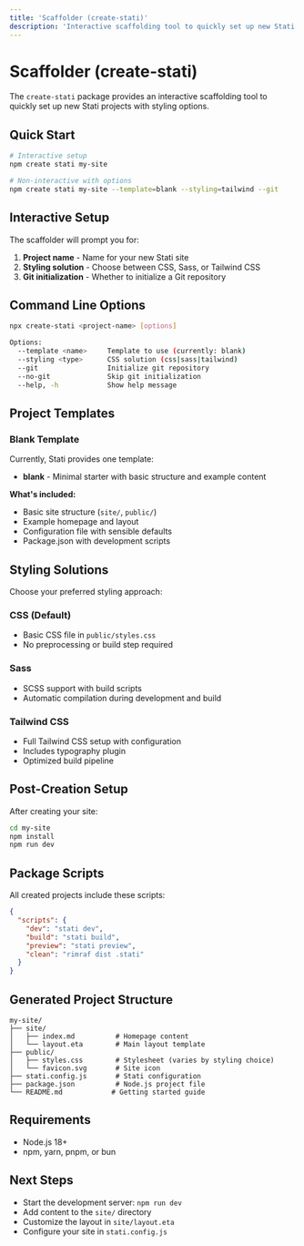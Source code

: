 ```yaml
---
title: 'Scaffolder (create-stati)'
description: 'Interactive scaffolding tool to quickly set up new Stati projects.'
---
```


# Scaffolder (create-stati)

The `create-stati` package provides an interactive scaffolding tool to quickly set up new Stati projects with styling options.

## Quick Start

```bash
# Interactive setup
npm create stati my-site

# Non-interactive with options
npm create stati my-site --template=blank --styling=tailwind --git
```

## Interactive Setup

The scaffolder will prompt you for:

1. **Project name** - Name for your new Stati site
2. **Styling solution** - Choose between CSS, Sass, or Tailwind CSS
3. **Git initialization** - Whether to initialize a Git repository

## Command Line Options

```bash
npx create-stati <project-name> [options]

Options:
  --template <name>     Template to use (currently: blank)
  --styling <type>      CSS solution (css|sass|tailwind)
  --git                 Initialize git repository
  --no-git              Skip git initialization
  --help, -h            Show help message
```

## Project Templates

### Blank Template

Currently, Stati provides one template:

- **blank** - Minimal starter with basic structure and example content

**What's included:**

- Basic site structure (`site/`, `public/`)
- Example homepage and layout
- Configuration file with sensible defaults
- Package.json with development scripts

## Styling Solutions

Choose your preferred styling approach:

### CSS (Default)

- Basic CSS file in `public/styles.css`
- No preprocessing or build step required

### Sass

- SCSS support with build scripts
- Automatic compilation during development and build

### Tailwind CSS

- Full Tailwind CSS setup with configuration
- Includes typography plugin
- Optimized build pipeline

## Post-Creation Setup

After creating your site:

```bash
cd my-site
npm install
npm run dev
```

## Package Scripts

All created projects include these scripts:

```json
{
  "scripts": {
    "dev": "stati dev",
    "build": "stati build",
    "preview": "stati preview",
    "clean": "rimraf dist .stati"
  }
}
```

## Generated Project Structure

```text
my-site/
├── site/
│   ├── index.md          # Homepage content
│   └── layout.eta        # Main layout template
├── public/
│   ├── styles.css        # Stylesheet (varies by styling choice)
│   └── favicon.svg       # Site icon
├── stati.config.js       # Stati configuration
├── package.json          # Node.js project file
└── README.md            # Getting started guide
```

## Requirements

- Node.js 18+
- npm, yarn, pnpm, or bun

## Next Steps

- Start the development server: `npm run dev`
- Add content to the `site/` directory
- Customize the layout in `site/layout.eta`
- Configure your site in `stati.config.js`
